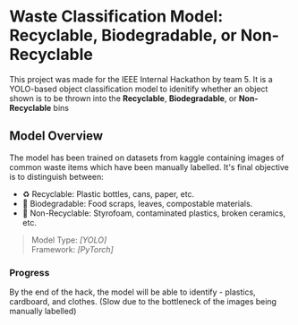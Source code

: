 # Waste Classification Model: Recyclable, Biodegradable, or Non-Recyclable

This project was made for the IEEE Internal Hackathon by team 5. It is a YOLO-based object classification model to idenitify whether an object shown is to be thrown into the **Recyclable**, **Biodegradable**, or **Non-Recyclable** bins

## Model Overview
The model has been trained on datasets from kaggle containing images of common waste items which have been manually labelled. It's final objective is to distinguish between:

- ♻️ Recyclable: Plastic bottles, cans, paper, etc.
- 🌱 Biodegradable: Food scraps, leaves, compostable materials.
- 🚯 Non-Recyclable: Styrofoam, contaminated plastics, broken ceramics, etc.

> Model Type: *[YOLO]*  
> Framework: *[PyTorch]*

### Progress
By the end of the hack, the model will be able to identify - plastics, cardboard, and clothes. (Slow due to the bottleneck of the images being manually labelled)
